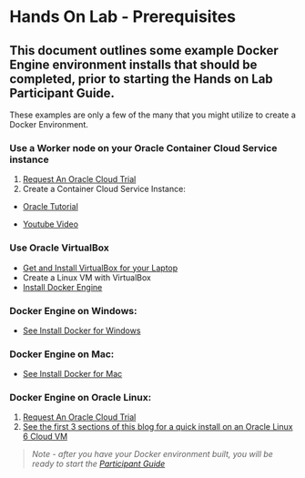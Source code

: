 # Hands On Lab - Prerequisites

## This document outlines some example Docker Engine environment installs that should be completed, prior to starting the Hands on Lab Participant Guide.  

These examples are only a few of the many that you might utilize to create a Docker Environment.


### Use a Worker node on your Oracle Container Cloud Service instance

1. [Request An Oracle Cloud Trial](https://cloud.oracle.com/tryit)
2. Create a Container Cloud Service Instance:

* [Oracle Tutorial](http://www.oracle.com/webfolder/technetwork/tutorials/obe/cloud/container_cloud/creating_an_occs_service_instance/creating_occs_instance.html)

* [Youtube Video](http://apexapps.oracle.com/pls/apex/f?p=44785:265:0::::P265_CONTENT_ID:19524)

### Use Oracle VirtualBox

* [Get and Install VirtualBox for your Laptop](http://www.oracle.com/technetwork/server-storage/virtualbox/overview/index.html)
* Create a Linux VM with VirtualBox
* [Install Docker Engine](https://docs.docker.com/engine/installation/linux/)

### Docker Engine on Windows:

* [See Install Docker for Windows](https://docs.docker.com/docker-for-windows/install/)

### Docker Engine on Mac:

* [See Install Docker for Mac](https://docs.docker.com/docker-for-mac/install/)

### Docker Engine on Oracle Linux:

1. [Request An Oracle Cloud Trial](https://cloud.oracle.com/tryit)
2. [See the first 3 sections of this blog for a quick install on an Oracle Linux 6 Cloud VM](https://community.oracle.com/community/cloud_computing/infrastructure-as-a-service-iaas/oracle-container-cloud-service/blog/2017/01/26/the-fast-path-to-a-private-docker-registry-on-oracle-public-cloud)

> *Note - after you have your Docker environment built, you will be ready to start the [Participant Guide](../master/Participant-Guide.md)* 
